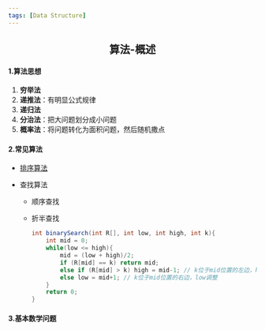 ```yaml
---
tags: [Data Structure]
---
```

## <center>算法-概述</center>

#### 1.算法思想

1. **穷举法**
2. **递推法**：有明显公式规律
3. **递归法**
4. **分治法**：把大问题划分成小问题
5. **概率法**：将问题转化为面积问题，然后随机撒点

#### 2.常见算法

* [排序算法](https://fenglinliu.github.io/%E6%95%B0%E6%8D%AE%E7%BB%93%E6%9E%84-%E6%8E%92%E5%BA%8F/)

* 查找算法

  * 顺序查找

  * 折半查找

    ```java
    int binarySearch(int R[], int low, int high, int k){
    	int mid = 0;
    	while(low <= high){
    		mid = (low + high)/2;
    		if (R[mid] == k) return mid;
    		else if (R[mid] > k) high = mid-1; // k位于mid位置的左边，high调整
    		else low = mid+1; // k位于mid位置的右边，low调整
    	}
    	return 0;
    }
    ```

#### 3.基本数学问题





